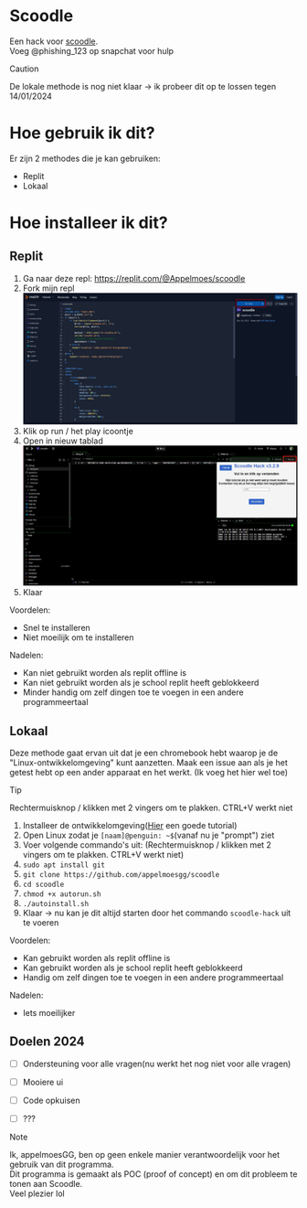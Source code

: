 # Scoodle

Een hack voor [scoodle](https://scoodle.be).  
Voeg @phishing_123 op snapchat voor hulp  
  
  
> [!CAUTION]
> De lokale methode is nog niet klaar -> ik probeer dit op te lossen tegen 14/01/2024


# Hoe gebruik ik dit?
Er zijn 2 methodes die je kan gebruiken:
- Replit
- Lokaal

# Hoe installeer ik dit?
## Replit
1. Ga naar deze repl: https://replit.com/@Appelmoes/scoodle
2. Fork mijn repl ![Fork](https://github.com/appelmoesgg/scoodle/blob/main/fork.jpg)
3. Klik op run / het play icoontje
4. Open in nieuw tablad ![Nieuw tabblad](https://github.com/appelmoesgg/scoodle/blob/main/tabblad.jpg)
5. Klaar

Voordelen:
- Snel te installeren
- Niet moeilijk om te installeren

Nadelen:
- Kan niet gebruikt worden als replit offline is
- Kan niet gebruikt worden als je school replit heeft geblokkeerd
- Minder handig om zelf dingen toe te voegen in een andere programmeertaal

## Lokaal
Deze methode gaat ervan uit dat je een chromebook hebt waarop je de "Linux-ontwikkelomgeving" kunt aanzetten.
Maak een issue aan als je het getest hebt op een ander apparaat en het werkt. (Ik voeg het hier wel toe)
> [!TIP]
> Rechtermuisknop / klikken met 2 vingers om te plakken. CTRL+V werkt niet


1. Installeer de ontwikkelomgeving([Hier](https://support.google.com/chromebook/answer/9145439?hl=en) een goede tutorial)
2. Open Linux zodat je `[naam]@penguin: ~$`(vanaf nu je "prompt") ziet
3. Voer volgende commando's uit: (Rechtermuisknop / klikken met 2 vingers om te plakken. CTRL+V werkt niet)
4. `sudo apt install git`
5. `git clone https://github.com/appelmoesgg/scoodle`
6. `cd scoodle`
7. `chmod +x autorun.sh`
8. `./autoinstall.sh`
9. Klaar -> nu kan je dit altijd starten door het commando `scoodle-hack` uit te voeren

Voordelen:
- Kan gebruikt worden als replit offline is
- Kan gebruikt worden als je school replit heeft geblokkeerd
- Handig om zelf dingen toe te voegen in een andere programmeertaal

Nadelen:
- Iets moeilijker


## Doelen 2024
- [ ] Ondersteuning voor alle vragen(nu werkt het nog niet voor alle vragen)
- [ ] Mooiere ui
- [ ] Code opkuisen
- [ ] ???
  
  


> [!NOTE]
> Ik, appelmoesGG, ben op geen enkele manier verantwoordelijk voor het gebruik van dit programma.  
> Dit programma is gemaakt als POC (proof of concept) en om dit probleem te tonen aan Scoodle.  
> Veel plezier lol  
